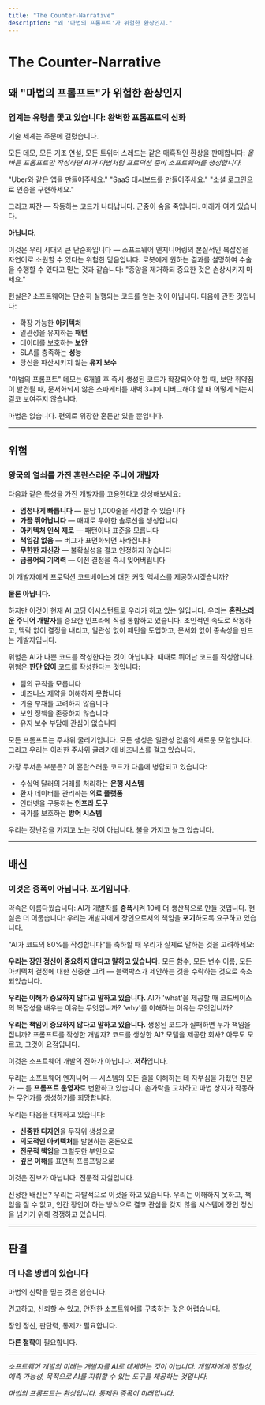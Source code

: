 ```yaml
---
title: "The Counter-Narrative"
description: "왜 '마법의 프롬프트'가 위험한 환상인지."
---
```


# The Counter-Narrative

## 왜 "마법의 프롬프트"가 위험한 환상인지

### 업계는 유령을 쫓고 있습니다: 완벽한 프롬프트의 신화

기술 세계는 주문에 걸렸습니다.

모든 데모, 모든 기조 연설, 모든 트위터 스레드는 같은 매혹적인 환상을 판매합니다: _올바른 프롬프트만 작성하면 AI가 마법처럼 프로덕션 준비 소프트웨어를 생성합니다._

"Uber와 같은 앱을 만들어주세요."
"SaaS 대시보드를 만들어주세요."
"소셜 로그인으로 인증을 구현하세요."

그리고 짜잔 — 작동하는 코드가 나타납니다. 군중이 숨을 죽입니다. 미래가 여기 있습니다.

**아닙니다.**

이것은 우리 시대의 큰 단순화입니다 — 소프트웨어 엔지니어링의 본질적인 복잡성을 자연어로 소원할 수 있다는 위험한 믿음입니다. 로봇에게 원하는 결과를 설명하여 수술을 수행할 수 있다고 믿는 것과 같습니다: "종양을 제거하되 중요한 것은 손상시키지 마세요."

현실은? 소프트웨어는 단순히 실행되는 코드를 얻는 것이 아닙니다. 다음에 관한 것입니다:

- 확장 가능한 **아키텍처**
- 일관성을 유지하는 **패턴**
- 데이터를 보호하는 **보안**
- SLA를 충족하는 **성능**
- 당신을 파산시키지 않는 **유지 보수**

"마법의 프롬프트" 데모는 6개월 후 즉시 생성된 코드가 확장되어야 할 때, 보안 취약점이 발견될 때, 문서화되지 않은 스파게티를 새벽 3시에 디버그해야 할 때 어떻게 되는지 결코 보여주지 않습니다.

마법은 없습니다. 편의로 위장한 혼돈만 있을 뿐입니다.

---

## 위험

### 왕국의 열쇠를 가진 혼란스러운 주니어 개발자

다음과 같은 특성을 가진 개발자를 고용한다고 상상해보세요:

- **엄청나게 빠릅니다** — 분당 1,000줄을 작성할 수 있습니다
- **가끔 뛰어납니다** — 때때로 우아한 솔루션을 생성합니다
- **아키텍처 인식 제로** — 패턴이나 표준을 모릅니다
- **책임감 없음** — 버그가 표면화되면 사라집니다
- **무한한 자신감** — 불확실성을 결코 인정하지 않습니다
- **금붕어의 기억력** — 이전 결정을 즉시 잊어버립니다

이 개발자에게 프로덕션 코드베이스에 대한 커밋 액세스를 제공하시겠습니까?

**물론 아닙니다.**

하지만 이것이 현재 AI 코딩 어시스턴트로 우리가 하고 있는 일입니다. 우리는 **혼란스러운 주니어 개발자**를 중요한 인프라에 직접 통합하고 있습니다. 초인적인 속도로 작동하고, 맥락 없이 결정을 내리고, 일관성 없이 패턴을 도입하고, 문서화 없이 종속성을 만드는 개발자입니다.

위험은 AI가 나쁜 코드를 작성한다는 것이 아닙니다. 때때로 뛰어난 코드를 작성합니다. 위험은 **판단 없이** 코드를 작성한다는 것입니다:

- 팀의 규칙을 모릅니다
- 비즈니스 제약을 이해하지 못합니다
- 기술 부채를 고려하지 않습니다
- 보안 정책을 존중하지 않습니다
- 유지 보수 부담에 관심이 없습니다

모든 프롬프트는 주사위 굴리기입니다. 모든 생성은 일관성 없음의 새로운 모험입니다. 그리고 우리는 이러한 주사위 굴리기에 비즈니스를 걸고 있습니다.

가장 무서운 부분은? 이 혼란스러운 코드가 다음에 병합되고 있습니다:

- 수십억 달러의 거래를 처리하는 **은행 시스템**
- 환자 데이터를 관리하는 **의료 플랫폼**
- 인터넷을 구동하는 **인프라 도구**
- 국가를 보호하는 **방어 시스템**

우리는 장난감을 가지고 노는 것이 아닙니다. 불을 가지고 놀고 있습니다.

---

## 배신

### 이것은 증폭이 아닙니다. 포기입니다.

약속은 아름다웠습니다: AI가 개발자를 **증폭**시켜 10배 더 생산적으로 만들 것입니다. 현실은 더 어둡습니다: 우리는 개발자에게 장인으로서의 책임을 **포기**하도록 요구하고 있습니다.

"AI가 코드의 80%를 작성합니다"를 축하할 때 우리가 실제로 말하는 것을 고려하세요:

**우리는 장인 정신이 중요하지 않다고 말하고 있습니다.**
모든 함수, 모든 변수 이름, 모든 아키텍처 결정에 대한 신중한 고려 — 블랙박스가 제안하는 것을 수락하는 것으로 축소되었습니다.

**우리는 이해가 중요하지 않다고 말하고 있습니다.**
AI가 'what'을 제공할 때 코드베이스의 복잡성을 배우는 이유는 무엇입니까? 'why'를 이해하는 이유는 무엇입니까?

**우리는 책임이 중요하지 않다고 말하고 있습니다.**
생성된 코드가 실패하면 누가 책임을 집니까? 프롬프트를 작성한 개발자? 코드를 생성한 AI? 모델을 제공한 회사? 아무도 모르고, 그것이 요점입니다.

이것은 소프트웨어 개발의 진화가 아닙니다. **저하**입니다.

우리는 소프트웨어 엔지니어 — 시스템의 모든 줄을 이해하는 데 자부심을 가졌던 전문가 — 를 **프롬프트 운영자**로 변환하고 있습니다. 손가락을 교차하고 마법 상자가 작동하는 무언가를 생성하기를 희망합니다.

우리는 다음을 대체하고 있습니다:

- **신중한 디자인**을 무작위 생성으로
- **의도적인 아키텍처**를 발현하는 혼돈으로
- **전문적 책임**을 그럴듯한 부인으로
- **깊은 이해**를 표면적 프롬프팅으로

이것은 진보가 아닙니다. 전문적 자살입니다.

진정한 배신은? 우리는 자발적으로 이것을 하고 있습니다. 우리는 이해하지 못하고, 책임을 질 수 없고, 인간 장인이 하는 방식으로 결코 관심을 갖지 않을 시스템에 장인 정신을 넘기기 위해 경쟁하고 있습니다.

---

## 판결

### 더 나은 방법이 있습니다

마법의 신탁을 믿는 것은 쉽습니다.

견고하고, 신뢰할 수 있고, 안전한 소프트웨어를 구축하는 것은 어렵습니다.

장인 정신, 판단력, 통제가 필요합니다.

**다른 철학**이 필요합니다.

<PageCTA
  title="다른 길을 발견하세요"
  subtitle="통제된 증폭이 AI를 신탁에서 정밀 도구로 변환하는 방법을 알아보세요"
  buttonText="철학 읽기"
  buttonLink="/ko/philosophy"
  buttonStyle="secondary"
/>

---

_소프트웨어 개발의 미래는 개발자를 AI로 대체하는 것이 아닙니다. 개발자에게 정밀성, 예측 가능성, 목적으로 AI를 지휘할 수 있는 도구를 제공하는 것입니다._

_마법의 프롬프트는 환상입니다. 통제된 증폭이 미래입니다._
